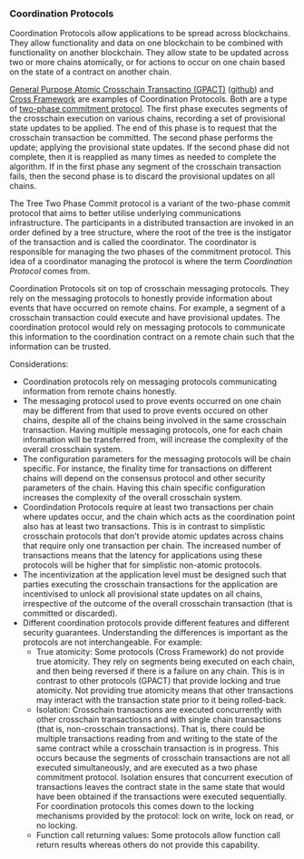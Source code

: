 ### Coordination Protocols

Coordination Protocols allow applications to be spread across blockchains. They allow 
functionality and data on one blockchain to be combined with functionality on another 
blockchain. They allow state to be updated across two or more chains atomically, or
for actions to occur on one chain based on the state of a contract on another chain.

[General Purpose Atomic Crosschain Transactino (GPACT)](https://arxiv.org/abs/2011.12783)
([github](https://github.com/ConsenSys/gpact)) and [Cross Framework](https://datachainlab.github.io/cross-docs/)
are examples of Coordination Protocols. Both are a type of [two-phase commitment protocol](https://en.wikipedia.org/wiki/Two-phase_commit_protocol).
The first phase executes segments of the crosschain execution on various chains, recording a
set of provisional state updates to be applied. The end of this phase is to request that the
crosschain transaction be committed. The second phase performs the update; applying the
provisional state updates. If the second phase did not complete, then it is reapplied as
many times as needed to complete the algorithm. If in the first phase any segment of the
crosschain transaction fails, then the second phase is to discard the provisional updates
on all chains.

The Tree Two Phase Commit protocol is a variant of the two-phase commit protocol
that aims to better utilise underlying communications infrastructure. The participants
in a distributed transaction are invoked in an order defined by a tree structure,
where the root of the tree is the instigator of the transaction and is called the
coordinator. The coordinator is responsible for managing the two phases of the
commitment protocol. This idea of a coordinator managing the protocol is where the 
term _Coordination Protocol_ comes from.

Coordination Protocols sit on top of crosschain messaging protocols. They rely on the
messaging protocols to honestly provide information about events that have occurred on 
remote chains. For example, a segment of a crosschain transaction could execute and 
have provisional updates. The coordination protocol would rely on messaging protocols
to communicate this information to the coordination contract on a remote chain such
that the information can be trusted.

Considerations:

* Coordination protocols rely on messaging protocols communicating information from 
  remote chains honestly. 
* The messaging protocol used to prove events occurred on one chain may be different
  from that used to prove events occured on other chains, despite all of the chains 
  being involved in the same crosschain transaction. Having multiple messaging 
  protocols, one for each chain information will be transferred from, will increase 
  the complexity of the overall crosschain system. 
* The configuration parameters for the messaging protocols will be chain specific. For instance, the 
  finality time for transactions on different chains will depend on the consensus 
  protocol and other security parameters of the chain. Having this chain specific 
  configuration increases the complexity of the overall crosschain system.
* Coordindation Protocols require at least two transactions per chain where updates 
  occur, and the chain which acts as the coordination point also has at least two 
  transactions. This is in contrast to simplistic crosschain protocols that don't provide
  atomic updates across chains that require only one transaction per chain. The 
  increased number of transactions means that the latency for applications using 
  these protocols will be higher that for simplistic non-atomic protocols.
* The incentivization at the application level must be designed such that parties
  executing the crosschain transactions for the application are incentivised to 
  unlock all provisional state updates on all chains, irrespective of the outcome
  of the overall crosschain transaction (that is committed or discarded).
* Different coordination protocols provide different features and different security
  guarantees. Understanding the differences is important as the protocols are not
  interchangeable. For example:
     * True atomicity: Some protocols (Cross Framework) do not provide true atomicity. 
    They rely on segments being executed on each chain, and then being reversed if there
    is a failure on any chain. This is in contrast to other protocols (GPACT) that
    provide locking and true atomicity. Not providing true atomicity means that 
    other transactions may interact with the transaction state prior to it being 
    rolled-back.
     * Isolation: Crosschain transactions are executed concurrently with other crosschain
       transactiosns and with single chain transactions (that is, non-crosschain transactions).
       That is, there could be multiple transactions reading from and writing to the state 
       of the same contract while a crosschain transaction is in progress. This occurs because
       the segments of crosschain transactions are not all executed simultaneously, and are 
       executed as a two phase commitment protocol. Isolation ensures that concurrent 
       execution of transactions leaves the contract state in the same state that would 
       have been obtained if the transactions were executed sequentially. For coordination 
       protocols this comes down to the locking mechanisms provided by the protocol: 
       lock on write, lock on read, or no locking.
     * Function call returning values: Some protocols allow function call return results
    whereas others do not provide this capability. 



